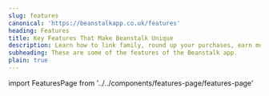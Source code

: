 ```yaml
---
slug: features
canonical: 'https://beanstalkapp.co.uk/features'
heading: Features
title: Key Features That Make Beanstalk Unique
description: Learn how to link family, round up your purchases, earn money back and more. We've packed the app with some great tools and features to help your save
subheading: These are some of the features of the Beanstalk app.
plain: true
---
```


import FeaturesPage from '../../components/features-page/features-page'

<FeaturesPage/>